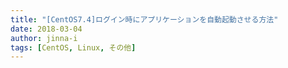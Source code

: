 ```yaml
---
title: "[CentOS7.4]ログイン時にアプリケーションを自動起動させる方法"
date: 2018-03-04
author: jinna-i
tags: [CentOS, Linux, その他]
---
```


